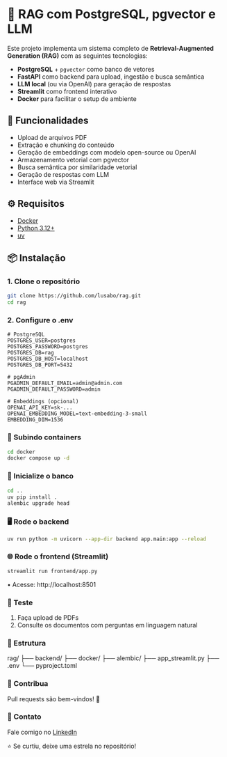 # 📄 RAG com PostgreSQL, pgvector e LLM

Este projeto implementa um sistema completo de **Retrieval-Augmented Generation (RAG)** com as seguintes tecnologias:

- **PostgreSQL** + `pgvector` como banco de vetores  
- **FastAPI** como backend para upload, ingestão e busca semântica  
- **LLM local** (ou via OpenAI) para geração de respostas  
- **Streamlit** como frontend interativo  
- **Docker** para facilitar o setup de ambiente

## 🚀 Funcionalidades

- Upload de arquivos PDF  
- Extração e chunking do conteúdo  
- Geração de embeddings com modelo open-source ou OpenAI  
- Armazenamento vetorial com pgvector  
- Busca semântica por similaridade vetorial  
- Geração de respostas com LLM  
- Interface web via Streamlit

## ⚙️ Requisitos

- [Docker](https://www.docker.com/)  
- [Python 3.12+](https://www.python.org/downloads/)  
- [uv](https://docs.astral.sh/uv/)

## 📦 Instalação

### 1. Clone o repositório

```bash
git clone https://github.com/lusabo/rag.git
cd rag
```

### 2. Configure o .env

```dotenv
# PostgreSQL
POSTGRES_USER=postgres
POSTGRES_PASSWORD=postgres
POSTGRES_DB=rag
POSTGRES_DB_HOST=localhost
POSTGRES_DB_PORT=5432

# pgAdmin
PGADMIN_DEFAULT_EMAIL=admin@admin.com
PGADMIN_DEFAULT_PASSWORD=admin

# Embeddings (opcional)
OPENAI_API_KEY=sk-...
OPENAI_EMBEDDING_MODEL=text-embedding-3-small
EMBEDDING_DIM=1536
```

### 🐳 Subindo containers

```bash
cd docker
docker compose up -d
```

### 🧠 Inicialize o banco

```bash
cd ..
uv pip install .
alembic upgrade head
```
### 🖥️ Rode o backend

```bash
uv run python -m uvicorn --app-dir backend app.main:app --reload
```

### 🌐 Rode o frontend (Streamlit)

```bash
streamlit run frontend/app.py
```

•	Acesse: http://localhost:8501

### 🧪 Teste

1.	Faça upload de PDFs
2.	Consulte os documentos com perguntas em linguagem natural

### 📁 Estrutura

rag/
├── backend/
├── docker/
├── alembic/
├── app_streamlit.py
├── .env
└── pyproject.toml

### 🤝 Contribua

Pull requests são bem-vindos! 🙌

### 💬 Contato

Fale comigo no [LinkedIn](https://www.linkedin.com/in/luciano-borges/)

⭐ Se curtiu, deixe uma estrela no repositório!
